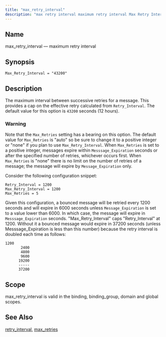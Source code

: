 ```yaml
---
title: "max_retry_interval"
description: "max retry interval maximum retry interval Max Retry Interval 43200 The maximum interval between successive retries for a message This provides a cap on the effective retry calculated from Retry Interval The default value for this option is 43200 seconds 12 hours Note that the Max Retries setting has a..."
---
```


<a name="conf.ref.max_retry_interval"></a> 
## Name

max_retry_interval — maximum retry interval

## Synopsis

`Max_Retry_Interval = "43200"`

<a name="idp25359904"></a> 
## Description

The maximum interval between successive retries for a message. This provides a cap on the effective retry calculated from `Retry_Interval`. The default value for this option is `43200` seconds (12 hours).

### Warning

Note that the `Max_Retries` setting has a bearing on this option. The default value for `Max_Retries` is "auto" so be sure to change it to a positive integer or "none" if you plan to use `Max_Retry_Interval`. When `Max_Retries` is set to a positive integer, messages expire within `Messsage_Expiration` seconds or after the specified number of retries, whichever occurs first. When `Max_Retries` is "none" there is no limit on the number of retries of a message; the message will expire by `Message_Expiration` only.

Consider the following configuration snippet:

```
Retry_Interval = 1200
Max_Retry_Interval = 1200
Max_Retries = 5
```

Given this configuration, a bounced message will be retried every 1200 seconds and will expire in 6000 seconds unless `Message_Expiration` is set to a value lower than 6000\. In which case, the message will expire in `Messsage_Expiration` seconds. "Max_Retry_Interval" caps "Retry_Interval" at 1200\. Without it a bounced message would expire in 37200 seconds (unless Messsage_Expiration is less than this number) because the retry interval is doubled each time as follows:

```
1200
       2400
       4800
       9600
      19200
      -----
      37200
```
<a name="idp25370464"></a> 
## Scope

max_retry_interval is valid in the binding, binding_group, domain and global scopes.

<a name="idp25372336"></a> 
## See Also

[retry_interval](conf.ref.retry_interval "retry_interval"), [max_retries](conf.ref.max_retries "max_retries")